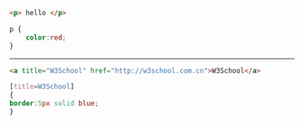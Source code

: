 
```html
<p> hello </p>
```

```css
p {
    color:red;
}
```






---------------
```html
<a title="W3School" href="http://w3school.com.cn">W3School</a>

```

```css
[title=W3School]
{
border:5px solid blue;
}
```
